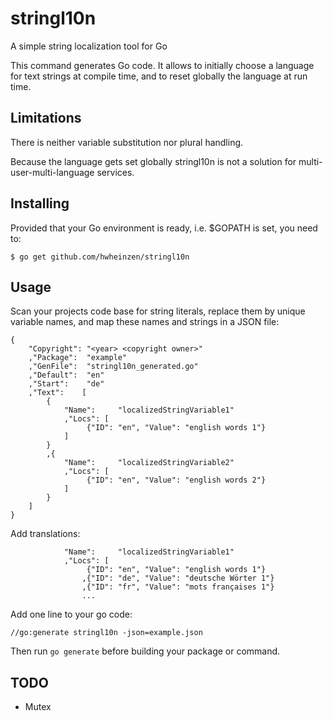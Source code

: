 # stringl10n
A simple string localization tool for Go

This command generates Go code. It allows to initially choose a language for text strings at compile time, and to reset globally the language at run time.

## Limitations
There is neither variable substitution nor plural handling.

Because the language gets set globally stringl10n is not a solution for multi-user-multi-language services.

## Installing
Provided that your Go environment is ready, i.e. $GOPATH is set, you need to:

`$ go get github.com/hwheinzen/stringl10n`

## Usage
Scan your projects code base for string literals, replace them by unique variable names, and map these names and strings in a JSON file:

```
{
	"Copyright": "<year> <copyright owner>"
	,"Package":  "example"
	,"GenFile":  "stringl10n_generated.go"
	,"Default":  "en"
	,"Start":    "de"
	,"Text":	[
		{
			"Name":     "localizedStringVariable1"
			,"Locs": [
				 {"ID": "en", "Value": "english words 1"}
			]
		}
		,{
			"Name":     "localizedStringVariable2"
			,"Locs": [
				 {"ID": "en", "Value": "english words 2"}
			]
		}
	]
}
```

Add translations:

```
			"Name":     "localizedStringVariable1"
			,"Locs": [
				 {"ID": "en", "Value": "english words 1"}
				,{"ID": "de", "Value": "deutsche Wörter 1"}
				,{"ID": "fr", "Value": "mots françaises 1"}
				...
```

Add one line to your go code:

`//go:generate stringl10n -json=example.json`

Then run `go generate` before building your package or command.

## TODO
- Mutex
